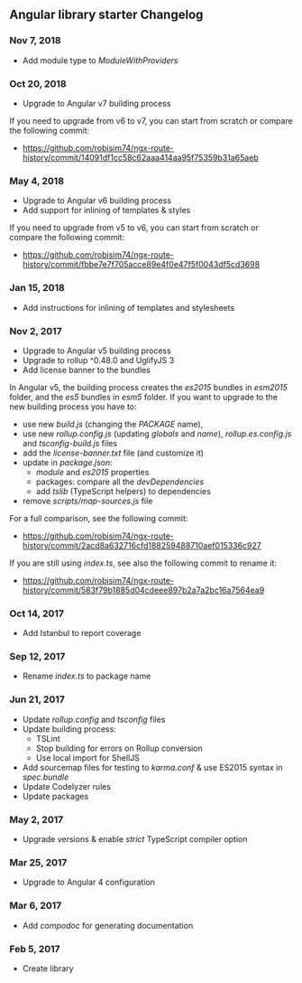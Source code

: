 ## Angular library starter Changelog

<a name="Nov 7, 2018"></a>
### Nov 7, 2018
* Add module type to _ModuleWithProviders_

<a name="Oct 20, 2018"></a>
### Oct 20, 2018
* Upgrade to Angular v7 building process

If you need to upgrade from v6 to v7, you can start from scratch or compare the following commit:
- https://github.com/robisim74/ngx-route-history/commit/14091df1cc58c62aaa414aa95f75359b31a65aeb

<a name="May 4, 2018"></a>
### May 4, 2018
* Upgrade to Angular v6 building process
* Add support for inlining of templates & styles

If you need to upgrade from v5 to v6, you can start from scratch or compare the following commit:
- https://github.com/robisim74/ngx-route-history/commit/fbbe7e7f705acce89e4f0e47f5f0043df5cd3698

<a name="Jan 15, 2018"></a>
### Jan 15, 2018
* Add instructions for inlining of templates and stylesheets

<a name="Nov 2, 2017"></a>
### Nov 2, 2017
* Upgrade to Angular v5 building process
* Upgrade to rollup ^0.48.0 and UglifyJS 3
* Add license banner to the bundles

In Angular v5, the building process creates the _es2015_ bundles in _esm2015_ folder,
and the _es5_ bundles in _esm5_ folder. If you want to upgrade to the new building process you have to:
- use new _build.js_ (changing the _PACKAGE_ name), 
- use new _rollup.config.js_ (updating _globals_ and _name_), _rollup.es.config.js_ and _tsconfig-build.js_ files
- add the _license-banner.txt_ file (and customize it)
- update in _package.json_:
    - _module_ and _es2015_ properties
    - packages: compare all the _devDependencies_
    - add _tslib_ (TypeScript helpers) to dependencies
- remove _scripts/map-sources.js_ file

For a full comparison, see the following commit:
- https://github.com/robisim74/ngx-route-history/commit/2acd8a632716cfd188259488710aef015336c927

If you are still using _index.ts_, see also the following commit to rename it:
- https://github.com/robisim74/ngx-route-history/commit/583f79b1885d04cdeee897b2a7a2bc16a7564ea9

<a name="Oct 14, 2017"></a>
### Oct 14, 2017
* Add Istanbul to report coverage

<a name="Sep 12, 2017"></a>
### Sep 12, 2017
* Rename _index.ts_ to package name

<a name="Jun 21, 2017"></a>
### Jun 21, 2017
* Update _rollup.config_ and _tsconfig_ files
* Update building process:
    - TSLint
    - Stop building for errors on Rollup conversion
    - Use local import for ShellJS
* Add sourcemap files for testing to _karma.conf_ & use ES2015 syntax in _spec.bundle_
* Update Codelyzer rules
* Update packages

<a name="May 2, 2017"></a>
### May 2, 2017
* Upgrade versions & enable _strict_ TypeScript compiler option

<a name="Mar 25, 2017"></a>
### Mar 25, 2017
* Upgrade to Angular 4 configuration

<a name="Mar 6, 2017"></a>
### Mar 6, 2017
* Add _compodoc_ for generating documentation 

<a name="Feb 5, 2017"></a>
### Feb 5, 2017
* Create library